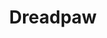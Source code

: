 ---
layout: hero
title: Dreadpaw
spec: Beast
class: Summoner
skill:
    name: Call of Nature
    description: Increase maximum Health and summons wolves.
    stats:
        Cooldown: 60s
        Health Increase: 20%/30%/40%
        Wolves Summoned: 2
---